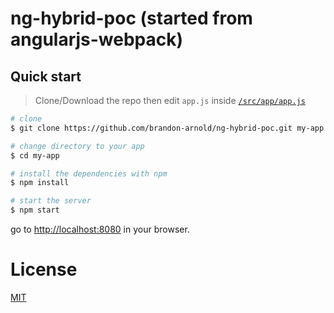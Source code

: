 # ng-hybrid-poc (started from angularjs-webpack)

## Quick start

> Clone/Download the repo then edit `app.js` inside [`/src/app/app.js`](/src/app/app.js)

```bash
# clone
$ git clone https://github.com/brandon-arnold/ng-hybrid-poc.git my-app

# change directory to your app
$ cd my-app

# install the dependencies with npm
$ npm install

# start the server
$ npm start
```

go to [http://localhost:8080](http://localhost:8080) in your browser.

# License

[MIT](/LICENSE)
